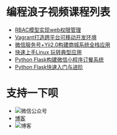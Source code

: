 编程浪子视频课程列表
===============
* [RBAC模型实现web权限管理](./rbac)
* [Vagrant打造跨平台可移动开发环境](./vagrant)
* [微信服务号+Yii2.0构建商城系统全栈应用](./lesson/lesson3)
* [快速上手Linux 玩转典型应用](./lesson/lesson4)
* [Python Flask构建微信小程序订餐系统](./lesson/lesson5)
* [Python Flask快速入门与进阶](./lesson/lesson6)

支持一下呗
============
* ![微信公众号](http://cdn.static.54php.cn/images/weixin/coderonin.jpg?imageView/2/w/300)
* [博客](https://www.54php.cn)
* ![博客](https://www.54php.cn/default/qrcode?qr_text=https%3a%2f%2fwww.54php.cn)

            
    

   
    
    
